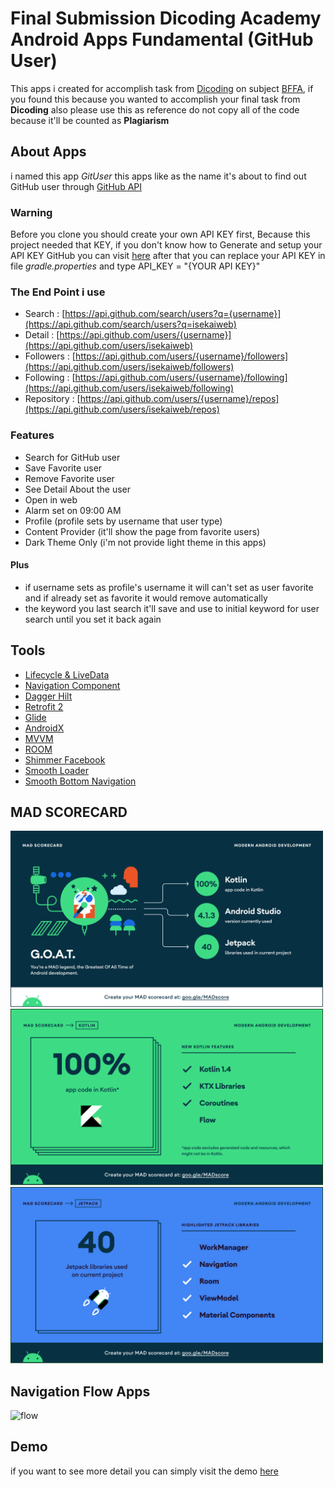 # Final Submission Dicoding Academy Android Apps Fundamental (GitHub User)
This apps i created for accomplish task from [Dicoding](https://www.dicoding.com/) on subject [BFFA](https://www.dicoding.com/academies/14), if you found this because you wanted to accomplish your final task from **Dicoding** also please use this as reference do not copy all of the code because it'll be counted as **Plagiarism**

## About Apps
i named this app *GitUser* 
this apps like as the name it's about to find out GitHub user through [GitHub API](https://docs.github.com/en/rest)

### Warning 
Before you clone you should create your own API KEY first, Because this project needed that KEY, if you don't know how to Generate and setup your API KEY GitHub you can visit [here](https://www.dicoding.com/blog/apa-itu-rate-limit-pada-github-api/) after that you can replace your API KEY in file *gradle.properties* and type API_KEY = "{YOUR API KEY}"

### The End Point i use 
- Search : [https://api.github.com/search/users?q={username}](https://api.github.com/search/users?q=isekaiweb) 
- Detail : [https://api.github.com/users/{username}](https://api.github.com/users/isekaiweb)
- Followers : [https://api.github.com/users/{username}/followers](https://api.github.com/users/isekaiweb/followers)
- Following : [https://api.github.com/users/{username}/following](https://api.github.com/users/isekaiweb/following)
- Repository : [https://api.github.com/users/{username}/repos](https://api.github.com/users/isekaiweb/repos)

### Features
- Search for GitHub user
- Save Favorite user
- Remove Favorite user
- See Detail About the user
- Open in web
- Alarm set on 09:00 AM
- Profile (profile sets by username that user type)
- Content Provider (it'll show the page from favorite users)
- Dark Theme Only (i'm not provide light theme in this apps)

#### Plus
- if username sets as profile's username it will can't set as user favorite and if already set as favorite it would remove automatically
- the keyword you last search it'll save and use to initial keyword for user search until you set it back again


## Tools
- [Lifecycle & LiveData](https://developer.android.com/jetpack/androidx/releases/lifecycle)
- [Navigation Component](https://developer.android.com/jetpack/androidx/releases/navigation)
- [Dagger Hilt](https://dagger.dev/hilt/)
- [Retrofit 2](https://square.github.io/retrofit/)
- [Glide](https://github.com/bumptech/glide)
- [AndroidX](https://mvnrepository.com/artifact/androidx)
- [MVVM](https://developer.android.com/jetpack/guide)
- [ROOM](https://developer.android.com/jetpack/androidx/releases/room)
- [Shimmer Facebook](https://facebook.github.io/shimmer-android/)
- [Smooth Loader](https://github.com/nntuyen/mkloader)
- [Smooth Bottom Navigation](https://github.com/ibrahimsn98/SmoothBottomBar)

## MAD SCORECARD
<img src="assets/summary.png" alt="summary" width="500"/>
<img src="assets/kotlin.png" alt="kotlin" width="500"/>
<img src="assets/jetpack.png" alt="jetpack" width="500"/>

## Navigation Flow Apps
<img src="assets/flow.navigation.png" alt="flow" width="500"/>

## Demo
if you want to see more detail you can simply visit the demo [here]()







